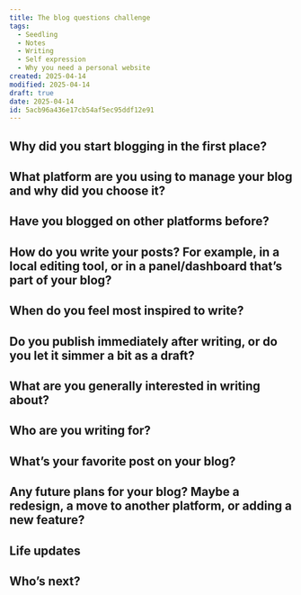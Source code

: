 ```yaml
---
title: The blog questions challenge
tags:
  - Seedling
  - Notes
  - Writing
  - Self expression
  - Why you need a personal website
created: 2025-04-14
modified: 2025-04-14
draft: true
date: 2025-04-14
id: 5acb96a436e17cb54af5ec95ddf12e91
---
```

## Why did you start blogging in the first place?

## What platform are you using to manage your blog and why did you choose it?

## Have you blogged on other platforms before?

## How do you write your posts? For example, in a local editing tool, or in a panel/dashboard that’s part of your blog?

## When do you feel most inspired to write?

## Do you publish immediately after writing, or do you let it simmer a bit as a draft?

## What are you generally interested in writing about?

## Who are you writing for?

## What’s your favorite post on your blog?

## Any future plans for your blog? Maybe a redesign, a move to another platform, or adding a new feature?

## Life updates

## Who’s next?